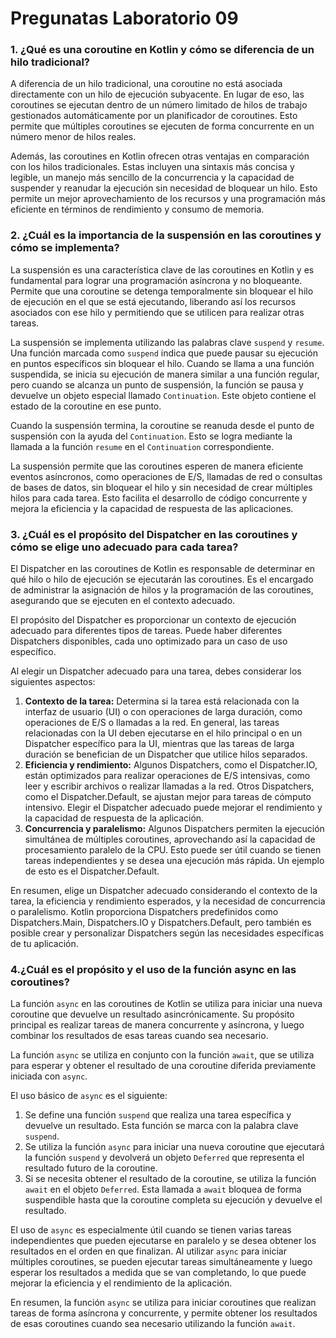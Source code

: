 # Pregunatas Laboratorio 09

### 1. ¿Qué es una coroutine en Kotlin y cómo se diferencia de un hilo tradicional?

A diferencia de un hilo tradicional, una coroutine no está asociada
directamente con un hilo de ejecución subyacente. En lugar de eso, las
coroutines se ejecutan dentro de un número limitado de hilos de trabajo
gestionados automáticamente por un planificador de coroutines. Esto
permite que múltiples coroutines se ejecuten de forma concurrente en un
número menor de hilos reales.

Además, las coroutines en Kotlin ofrecen otras ventajas en comparación
con los hilos tradicionales. Estas incluyen una sintaxis más concisa y
legible, un manejo más sencillo de la concurrencia y la capacidad de
suspender y reanudar la ejecución sin necesidad de bloquear un hilo.
Esto permite un mejor aprovechamiento de los recursos y una programación
más eficiente en términos de rendimiento y consumo de memoria.

### 2. ¿Cuál es la importancia de la suspensión en las coroutines y cómo se   implementa?


La suspensión es una característica clave de las
coroutines en Kotlin y es fundamental para lograr una programación
   asíncrona y no bloqueante. Permite que una coroutine se detenga
   temporalmente sin bloquear el hilo de ejecución en el que se está
   ejecutando, liberando así los recursos asociados con ese hilo y
   permitiendo que se utilicen para realizar otras tareas.

La suspensión se implementa utilizando las palabras clave `suspend` y
`resume`. Una función marcada como `suspend` indica que puede pausar su
ejecución en puntos específicos sin bloquear el hilo. Cuando se llama a
una función suspendida, se inicia su ejecución de manera similar a una
función regular, pero cuando se alcanza un punto de suspensión, la
función se pausa y devuelve un objeto especial llamado `Continuation`.
Este objeto contiene el estado de la coroutine en ese punto.

Cuando la suspensión termina, la coroutine se reanuda desde el punto de
suspensión con la ayuda del `Continuation`. Esto se logra mediante la
llamada a la función `resume` en el `Continuation` correspondiente.

La suspensión permite que las coroutines esperen de manera eficiente
eventos asíncronos, como operaciones de E/S, llamadas de red o consultas
de bases de datos, sin bloquear el hilo y sin necesidad de crear
múltiples hilos para cada tarea. Esto facilita el desarrollo de código
concurrente y mejora la eficiencia y la capacidad de respuesta de las
aplicaciones.

### 3. ¿Cuál es el propósito del Dispatcher en las coroutines y cómo se   elige uno adecuado para cada tarea?

El Dispatcher en las coroutines
   de Kotlin es responsable de determinar en qué hilo o hilo de
   ejecución se ejecutarán las coroutines. Es el encargado de
   administrar la asignación de hilos y la programación de las
   coroutines, asegurando que se ejecuten en el contexto adecuado.

El propósito del Dispatcher es proporcionar un contexto de ejecución
adecuado para diferentes tipos de tareas. Puede haber diferentes
Dispatchers disponibles, cada uno optimizado para un caso de uso
específico.

Al elegir un Dispatcher adecuado para una tarea, debes considerar los
siguientes aspectos:

1. **Contexto de la tarea:** Determina si la tarea está relacionada con la
   interfaz de usuario (UI) o con operaciones de larga duración, como
   operaciones de E/S o llamadas a la red. En general, las tareas
   relacionadas con la UI deben ejecutarse en el hilo principal o en un
   Dispatcher específico para la UI, mientras que las tareas de larga
   duración se benefician de un Dispatcher que utilice hilos separados.
2. **Eficiencia y rendimiento:** Algunos Dispatchers, como el Dispatcher.IO,
   están optimizados para realizar operaciones de E/S intensivas, como
   leer y escribir archivos o realizar llamadas a la red. Otros
   Dispatchers, como el Dispatcher.Default, se ajustan mejor para tareas
   de cómputo intensivo. Elegir el Dispatcher adecuado puede mejorar el
   rendimiento y la capacidad de respuesta de la aplicación.
3. **Concurrencia y paralelismo:** Algunos Dispatchers permiten la ejecución
   simultánea de múltiples coroutines, aprovechando así la capacidad de
   procesamiento paralelo de la CPU. Esto puede ser útil cuando se
   tienen tareas independientes y se desea una ejecución más rápida. Un
   ejemplo de esto es el Dispatcher.Default.

En resumen, elige un Dispatcher adecuado considerando el contexto de la
tarea, la eficiencia y rendimiento esperados, y la necesidad de
concurrencia o paralelismo. Kotlin proporciona Dispatchers predefinidos
como Dispatchers.Main, Dispatchers.IO y Dispatchers.Default, pero
también es posible crear y personalizar Dispatchers según las
necesidades específicas de tu aplicación.

### 4.¿Cuál es el propósito y el uso de la función async en las coroutines?
La función `async` en las coroutines de Kotlin se utiliza para iniciar
una nueva coroutine que devuelve un resultado asincrónicamente. Su
propósito principal es realizar tareas de manera concurrente y
asíncrona, y luego combinar los resultados de esas tareas cuando sea
necesario.

La función `async` se utiliza en conjunto con la función `await`, que se
utiliza para esperar y obtener el resultado de una coroutine diferida
previamente iniciada con `async`.

El uso básico de `async` es el siguiente:

1. Se define una función `suspend` que realiza una tarea específica y
   devuelve un resultado. Esta función se marca con la palabra clave
   `suspend`.
2. Se utiliza la función `async` para iniciar una nueva coroutine que
   ejecutará la función `suspend` y devolverá un objeto `Deferred` que
   representa el resultado futuro de la coroutine.
3. Si se necesita obtener el resultado de la coroutine, se utiliza la
   función `await` en el objeto `Deferred`. Esta llamada a `await`
   bloquea de forma suspendible hasta que la coroutine completa su
   ejecución y devuelve el resultado.

El uso de `async` es especialmente útil cuando se tienen varias tareas
independientes que pueden ejecutarse en paralelo y se desea obtener los
resultados en el orden en que finalizan. Al utilizar `async` para
iniciar múltiples coroutines, se pueden ejecutar tareas simultáneamente
y luego esperar los resultados a medida que se van completando, lo que
puede mejorar la eficiencia y el rendimiento de la aplicación.

En resumen, la función `async` se utiliza para iniciar coroutines que
realizan tareas de forma asíncrona y concurrente, y permite obtener los
resultados de esas coroutines cuando sea necesario utilizando la función
`await`.
